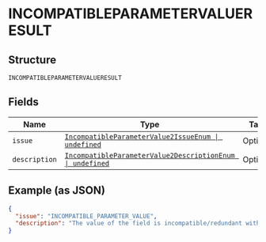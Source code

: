 
# INCOMPATIBLEPARAMETERVALUERESULT

## Structure

`INCOMPATIBLEPARAMETERVALUERESULT`

## Fields

| Name | Type | Tags | Description |
|  --- | --- | --- | --- |
| `issue` | [`IncompatibleParameterValue2IssueEnum \| undefined`](../../doc/models/incompatible-parameter-value-2-issue-enum.md) | Optional | - |
| `description` | [`IncompatibleParameterValue2DescriptionEnum \| undefined`](../../doc/models/incompatible-parameter-value-2-description-enum.md) | Optional | - |

## Example (as JSON)

```json
{
  "issue": "INCOMPATIBLE_PARAMETER_VALUE",
  "description": "The value of the field is incompatible/redundant with other fields in the order."
}
```

